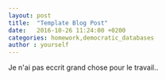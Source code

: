 ```yaml
---
layout: post
title:  "Template Blog Post"
date:   2016-10-26 11:24:00 +0200
categories: homework,democratic_databases
author : yourself
---
```


Je n'ai pas eccrit grand chose pour le travail..
